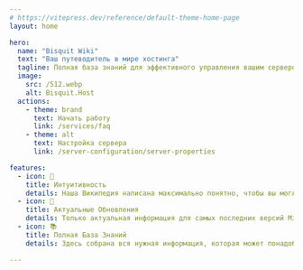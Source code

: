 ```yaml
---
# https://vitepress.dev/reference/default-theme-home-page
layout: home

hero:
  name: "Bisquit Wiki"
  text: "Ваш путеводитель в мире хостинга"
  tagline: Полная база знаний для эффективного управления вашим сервером на Bisquit.Host
  image:
    src: /512.webp
    alt: Bisquit.Host
  actions:
    - theme: brand
      text: Начать работу
      link: /services/faq
    - theme: alt
      text: Настройка сервера
      link: /server-configuration/server-properties

features:
  - icon: 🧠
    title: Интуитивность
    details: Наша Википедия написана максимально понятно, чтобы вы могли тратить меньше времени на изучение материала и больше — на разработку сервера
  - icon: 🚀
    title: Актуальные Обновления
    details: Только актуальная информация для самых последних версий Minecraft с регулярными обновлениями контента
  - icon: 📚
    title: Полная База Знаний
    details: Здесь собрана вся нужная информация, которая может понадобиться при использовании нашего хостинга

---
```

